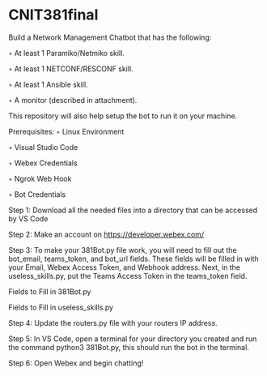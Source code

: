 # CNIT381final
Build a Network Management Chatbot that has the following:

◦ At least 1 Paramiko/Netmiko skill.

◦ At least 1 NETCONF/RESCONF skill.

◦ At least 1 Ansible skill.

◦ A monitor (described in attachment).

This repository will also help setup the bot to run it on your machine. 

Prerequisites: 
◦ Linux Environment

◦ Visual Studio Code

◦ Webex Credentials

◦ Ngrok Web Hook

◦ Bot Credentials

Step 1: Download all the needed files into a directory that can be accessed by VS Code

Step 2: Make an account on https://developer.webex.com/

Step 3: To make your 381Bot.py file work, you will need to fill out the bot_email, teams_token, and bot_url fields. These fields will be filled in with your Email, Webex Access Token, and Webhook address. Next, in the useless_skills.py, put the Teams Access Token in the teams_token field. 

Fields to Fill in 381Bot.py


Fields to Fill in useless_skills.py


Step 4: Update the routers.py file with your routers IP address.

Step 5: In VS Code, open a terminal for your directory you created and run the command python3 381Bot.py, this should run the bot in the terminal. 

Step 6: Open Webex and begin chatting!
